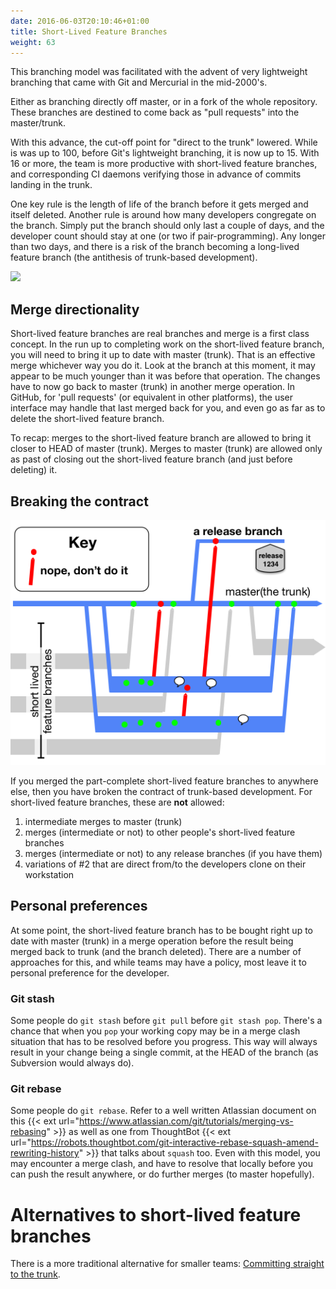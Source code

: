 ```yaml
---
date: 2016-06-03T20:10:46+01:00
title: Short-Lived Feature Branches
weight: 63
---
```


This branching model was facilitated with the advent of very lightweight branching that came with Git and Mercurial 
in the mid-2000's. 

Either as branching directly off master, or in a fork of the whole repository. These branches are destined to come 
back as "pull requests" into the master/trunk.

With this advance, the cut-off point for "direct to the trunk" lowered.
While is was up to 100, before Git's lightweight branching, it is now up to 15. With 16 or more, the team is more 
productive with short-lived feature branches, and corresponding CI daemons verifying those in advance of 
commits landing in the trunk.

One key rule is the length of life of the branch before it gets merged and itself deleted. Another rule is around how
many developers congregate on the branch. Simply put the branch should only last a couple of days, and the developer 
count should stay at one (or two if pair-programming). Any longer than two days, and there is a risk of the branch 
becoming a long-lived feature branch (the antithesis of trunk-based development).

![](/5-min-overview/trunk_pr.png)

## Merge directionality

Short-lived feature branches are real branches and merge is a first class concept. In the run up to completing work
on the short-lived feature branch, you will need to bring it up to date with master (trunk). That is an effective
merge whichever way you do it. Look at the branch at this moment, it may appear to be much younger than it was
before that operation. The changes have to now go back to master (trunk) in another merge operation. In GitHub, for 
'pull requests' (or equivalent in other platforms), the user interface may handle that last merged back for you, and even
go as far as to delete the short-lived feature branch.

To recap: merges to the short-lived feature branch are allowed to bring it closer to HEAD of master (trunk). Merges
to master (trunk) are allowed only as past of closing out the short-lived feature branch (and just before deleting) it.

## Breaking the contract

![](slfb_bad_sharing.png)

If you merged the part-complete short-lived feature branches to anywhere else, then you have broken the 
contract of trunk-based development. For short-lived feature branches, these are **not** allowed: 

1. intermediate merges to master (trunk)
2. merges (intermediate or not) to other people's short-lived feature branches
3. merges (intermediate or not) to any release branches (if you have them)
4. variations of #2 that are direct from/to the developers clone on their workstation

## Personal preferences

At some point, the short-lived feature branch has to be bought right up to date with master (trunk) in a merge 
operation before the result being merged back to trunk (and the branch deleted). There are a number of approaches
for this, and while teams may have a policy, most leave it to personal preference for the developer.

### Git stash

Some people do `git stash` before `git pull` before `git stash pop`. There's a chance that when you `pop` your
working copy may be in a merge clash situation that has to be resolved before you progress. This way will always
result in your change being a single commit, at the HEAD of the branch (as Subversion would always do).

### Git rebase

Some people do `git rebase`. Refer to a well written Atlassian document on this {{< ext url="https://www.atlassian.com/git/tutorials/merging-vs-rebasing" >}} as well as one from ThoughtBot {{< ext url="https://robots.thoughtbot.com/git-interactive-rebase-squash-amend-rewriting-history" >}} that talks about `squash` too.  Even with this model,
you may encounter a merge clash, and have to resolve that locally before you can push the result anywhere, or do 
further merges (to master hopefully).

# Alternatives to short-lived feature branches

There is a more traditional alternative for smaller teams:
[Committing straight to the trunk](/committing-straight-to-the-trunk/).
